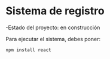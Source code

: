   <h1>Sistema de registro</h1>
  -Estado del proyecto: en construcción

  Para ejecutar el sistema, debes poner:

  ```npm install react```
